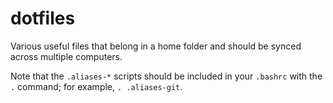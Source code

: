 # dotfiles
Various useful files that belong in a home folder and should be synced across multiple computers.

Note that the `.aliases-*` scripts should be included in your `.bashrc` with the `.` command; for example, `. .aliases-git`.
